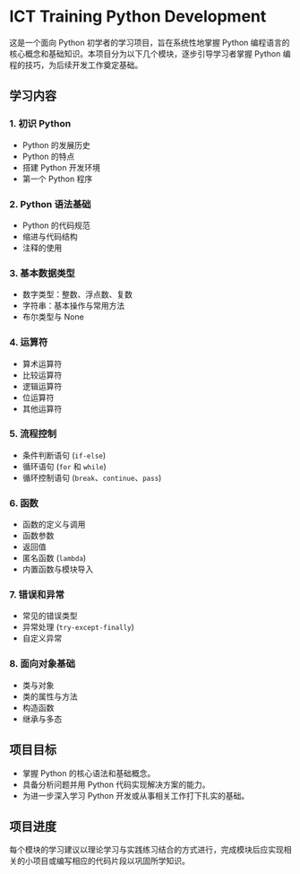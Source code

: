 # ICT Training Python Development

这是一个面向 Python 初学者的学习项目，旨在系统性地掌握 Python 编程语言的核心概念和基础知识。本项目分为以下几个模块，逐步引导学习者掌握
Python 编程的技巧，为后续开发工作奠定基础。

## 学习内容

### 1. 初识 Python

- Python 的发展历史
- Python 的特点
- 搭建 Python 开发环境
- 第一个 Python 程序

### 2. Python 语法基础

- Python 的代码规范
- 缩进与代码结构
- 注释的使用

### 3. 基本数据类型

- 数字类型：整数、浮点数、复数
- 字符串：基本操作与常用方法
- 布尔类型与 None

### 4. 运算符

- 算术运算符
- 比较运算符
- 逻辑运算符
- 位运算符
- 其他运算符

### 5. 流程控制

- 条件判断语句 (`if-else`)
- 循环语句 (`for` 和 `while`)
- 循环控制语句 (`break`、`continue`、`pass`)

### 6. 函数

- 函数的定义与调用
- 函数参数
- 返回值
- 匿名函数 (`lambda`)
- 内置函数与模块导入

### 7. 错误和异常

- 常见的错误类型
- 异常处理 (`try-except-finally`)
- 自定义异常

### 8. 面向对象基础

- 类与对象
- 类的属性与方法
- 构造函数
- 继承与多态

## 项目目标

- 掌握 Python 的核心语法和基础概念。
- 具备分析问题并用 Python 代码实现解决方案的能力。
- 为进一步深入学习 Python 开发或从事相关工作打下扎实的基础。

## 项目进度

每个模块的学习建议以理论学习与实践练习结合的方式进行，完成模块后应实现相关的小项目或编写相应的代码片段以巩固所学知识。

